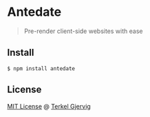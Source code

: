 # Antedate

> Pre-render client-side websites with ease

## Install

```
$ npm install antedate
```


## License

[MIT License](LICENSE) @ [Terkel Gjervig](https://terkel.com)
